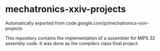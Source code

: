 # mechatronics-xxiv-projects
Automatically exported from code.google.com/p/mechatronics-xxiv-projects

This repository contains the implementation of a assembler for MIPS 32 assembly code. 
It was done as the compilers class final project.
